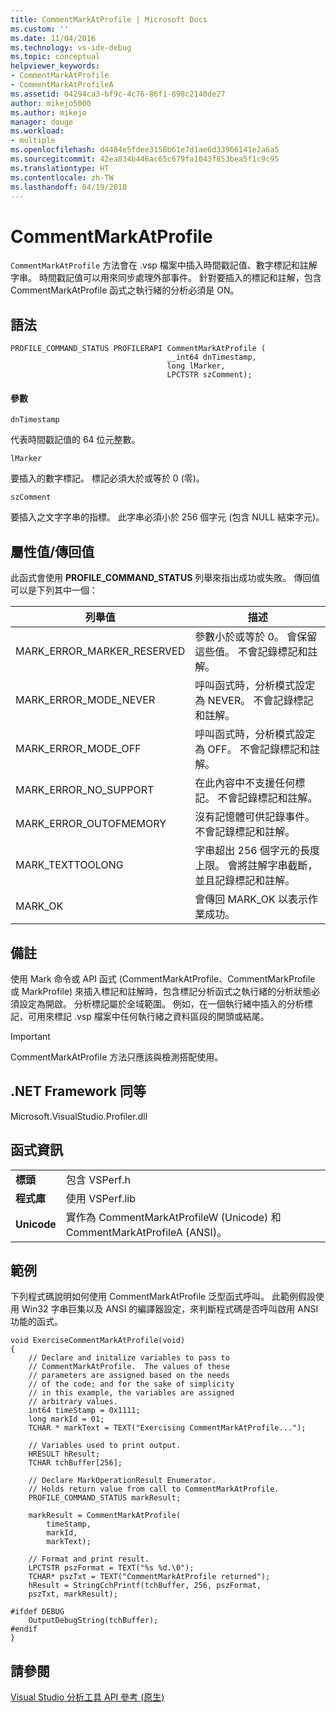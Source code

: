 ```yaml
---
title: CommentMarkAtProfile | Microsoft Docs
ms.custom: ''
ms.date: 11/04/2016
ms.technology: vs-ide-debug
ms.topic: conceptual
helpviewer_keywords:
- CommentMarkAtProfile
- CommentMarkAtProfileA
ms.assetid: 04294ca3-bf9c-4c76-86f1-898c2140de27
author: mikejo5000
ms.author: mikejo
manager: douge
ms.workload:
- multiple
ms.openlocfilehash: d4484e5fdee3158b61e7d1ae6d33966141e2a6a5
ms.sourcegitcommit: 42ea834b446ac65c679fa1043f853bea5f1c9c95
ms.translationtype: HT
ms.contentlocale: zh-TW
ms.lasthandoff: 04/19/2018
---
```

# <a name="commentmarkatprofile"></a>CommentMarkAtProfile
`CommentMarkAtProfile` 方法會在 .vsp 檔案中插入時間戳記值、數字標記和註解字串。 時間戳記值可以用來同步處理外部事件。 針對要插入的標記和註解，包含 CommentMarkAtProfile 函式之執行緒的分析必須是 ON。  
  
## <a name="syntax"></a>語法  
  
```  
PROFILE_COMMAND_STATUS PROFILERAPI CommentMarkAtProfile (  
                                   __int64 dnTimestamp,  
                                   long lMarker,  
                                   LPCTSTR szComment);  
```  
  
#### <a name="parameters"></a>參數  
 `dnTimestamp`  
  
 代表時間戳記值的 64 位元整數。  
  
 `lMarker`  
  
 要插入的數字標記。 標記必須大於或等於 0 (零)。  
  
 `szComment`  
  
 要插入之文字字串的指標。 此字串必須小於 256 個字元 (包含 NULL 結束字元)。  
  
## <a name="property-valuereturn-value"></a>屬性值/傳回值  
 此函式會使用 **PROFILE_COMMAND_STATUS** 列舉來指出成功或失敗。 傳回值可以是下列其中一個：  
  
|列舉值|描述|  
|----------------|-----------------|  
|MARK_ERROR_MARKER_RESERVED|參數小於或等於 0。 會保留這些值。 不會記錄標記和註解。|  
|MARK_ERROR_MODE_NEVER|呼叫函式時，分析模式設定為 NEVER。 不會記錄標記和註解。|  
|MARK_ERROR_MODE_OFF|呼叫函式時，分析模式設定為 OFF。 不會記錄標記和註解。|  
|MARK_ERROR_NO_SUPPORT|在此內容中不支援任何標記。 不會記錄標記和註解。|  
|MARK_ERROR_OUTOFMEMORY|沒有記憶體可供記錄事件。 不會記錄標記和註解。|  
|MARK_TEXTTOOLONG|字串超出 256 個字元的長度上限。 會將註解字串截斷，並且記錄標記和註解。|  
|MARK_OK|會傳回 MARK_OK 以表示作業成功。|  
  
## <a name="remarks"></a>備註  
 使用 Mark 命令或 API 函式 (CommentMarkAtProfile、CommentMarkProfile 或 MarkProfile) 來插入標記和註解時，包含標記分析函式之執行緒的分析狀態必須設定為開啟。 分析標記屬於全域範圍。 例如，在一個執行緒中插入的分析標記，可用來標記 .vsp 檔案中任何執行緒之資料區段的開頭或結尾。  
  
> [!IMPORTANT]
>  CommentMarkAtProfile 方法只應該與檢測搭配使用。  
  
## <a name="net-framework-equivalent"></a>.NET Framework 同等  
 Microsoft.VisualStudio.Profiler.dll  
  
## <a name="function-information"></a>函式資訊  
  
|||  
|-|-|  
|**標頭**|包含 VSPerf.h|  
|**程式庫**|使用 VSPerf.lib|  
|**Unicode**|實作為 CommentMarkAtProfileW (Unicode) 和 CommentMarkAtProfileA (ANSI)。|  
  
## <a name="example"></a>範例  
 下列程式碼說明如何使用 CommentMarkAtProfile 泛型函式呼叫。 此範例假設使用 Win32 字串巨集以及 ANSI 的編譯器設定，來判斷程式碼是否呼叫啟用 ANSI 功能的函式。  
  
```  
void ExerciseCommentMarkAtProfile(void)  
{  
    // Declare and initalize variables to pass to   
    // CommentMarkAtProfile.  The values of these   
    // parameters are assigned based on the needs   
    // of the code; and for the sake of simplicity  
    // in this example, the variables are assigned  
    // arbitrary values.  
    int64 timeStamp = 0x1111;  
    long markId = 01;  
    TCHAR * markText = TEXT("Exercising CommentMarkAtProfile...");  
  
    // Variables used to print output.  
    HRESULT hResult;  
    TCHAR tchBuffer[256];  
  
    // Declare MarkOperationResult Enumerator.    
    // Holds return value from call to CommentMarkAtProfile.  
    PROFILE_COMMAND_STATUS markResult;  
  
    markResult = CommentMarkAtProfile(  
        timeStamp,  
        markId,  
        markText);  
  
    // Format and print result.  
    LPCTSTR pszFormat = TEXT("%s %d.\0");  
    TCHAR* pszTxt = TEXT("CommentMarkAtProfile returned");  
    hResult = StringCchPrintf(tchBuffer, 256, pszFormat,   
    pszTxt, markResult);  
  
#ifdef DEBUG  
    OutputDebugString(tchBuffer);  
#endif  
}  
```  
  
## <a name="see-also"></a>請參閱  
 [Visual Studio 分析工具 API 參考 (原生)](../profiling/visual-studio-profiler-api-reference-native.md)